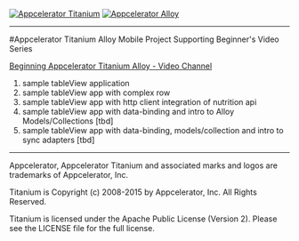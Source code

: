 [![Appcelerator Titanium](http://www-static.appcelerator.com/badges/titanium-git-badge-sq.png)](http://appcelerator.com/titanium/) [![Appcelerator Alloy](http://www-static.appcelerator.com/badges/alloy-git-badge-sq.png)](http://appcelerator.com/alloy/)
____
#Appcelerator Titanium Alloy Mobile Project Supporting Beginner's Video Series

[Beginning Appcelerator Titanium Alloy - Video Channel](https://www.youtube.com/channel/UCMCcqbJpyL3LAv3PJeYz2bg)

1. sample tableView application
2. sample tableView app with complex row
3. sample tableView app with http client integration of nutrition api
4. sample tableView app with data-binding and intro to Alloy Models/Collections [tbd]
5. sample tableView app with data-binding, models/collection and intro to sync adapters [tbd]

----------------------------------

Appcelerator, Appcelerator Titanium and associated marks and logos are 
trademarks of Appcelerator, Inc. 

Titanium is Copyright (c) 2008-2015 by Appcelerator, Inc. All Rights Reserved.

Titanium is licensed under the Apache Public License (Version 2). Please
see the LICENSE file for the full license.

